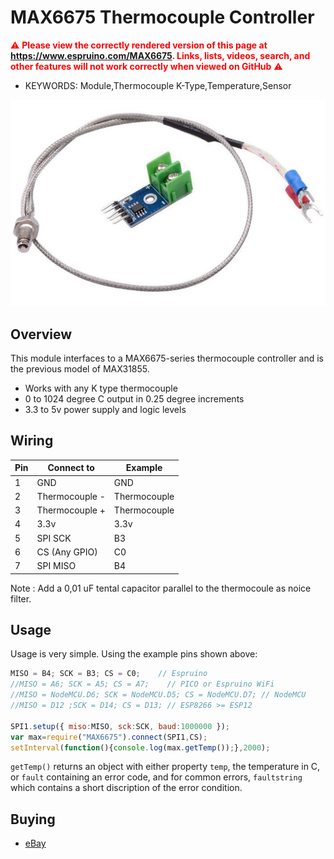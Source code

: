 <!--- Copyright (c) 2018 Espruino, based on MAX31855. See the file LICENSE for copying permission. -->
MAX6675 Thermocouple Controller
========================

<span style="color:red">:warning: **Please view the correctly rendered version of this page at https://www.espruino.com/MAX6675. Links, lists, videos, search, and other features will not work correctly when viewed on GitHub** :warning:</span>

* KEYWORDS: Module,Thermocouple K-Type,Temperature,Sensor

![MAX6675](MAX6675/MAX6675.jpg)

Overview
------------------

This module interfaces to a MAX6675-series thermocouple controller and is the previous model of MAX31855.

* Works with any K type thermocouple
* 0 to 1024 degree C output in 0.25 degree increments
* 3.3 to 5v power supply and logic levels


Wiring
-------------------

| Pin     | Connect to |  Example |
|----------|-------------|---------|
| 1   | GND          |     GND |
| 2  | Thermocouple -  | Thermocouple |
| 3  | Thermocouple +  | Thermocouple |
| 4 | 3.3v         | 3.3v |
| 5 | SPI SCK     | B3 |
| 6 | CS (Any GPIO) | C0| 
| 7 | SPI MISO         | B4|

Note : Add a 0,01 uF tental capacitor parallel to the thermocoule as noice filter.

Usage
-------------------

Usage is very simple. Using the example pins shown above:

```JavaScript 
MISO = B4; SCK = B3; CS = C0;    // Espruino 
//MISO = A6; SCK = A5; CS = A7;    // PICO or Espruino WiFi
//MISO = NodeMCU.D6; SCK = NodeMCU.D5; CS = NodeMCU.D7; // NodeMCU
//MISO = D12 ;SCK = D14; CS = D13; // ESP8266 >= ESP12

SPI1.setup({ miso:MISO, sck:SCK, baud:1000000 });  
var max=require("MAX6675").connect(SPI1,CS);
setInterval(function(){console.log(max.getTemp());},2000);
```

`getTemp()` returns an object with either property `temp`, the temperature in C, or `fault` containing an error code, and for common errors, `faultstring` which contains a short discription of the error condition.


Buying
-----


* [eBay](https://www.ebay.com/sch/i.html?_nkw=MAX6675)

